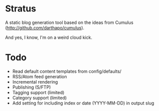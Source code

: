 # Stratus

A static blog generation tool based on the ideas from Cumulus (http://github.com/darthapo/cumulus).

And yes, I know, I'm on a weird cloud kick.

# Todo

* Read default content templates from config/defaults/
* RSS/Atom feed generation
* Incremental rendering
* Publishing (S/FTP)
* Tagging support (limited)
* Category support (limited)
* Add setting for including index or date (YYYY-MM-DD) in output slug